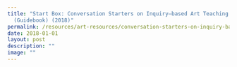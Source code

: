 ```yaml
---
title: "Start Box: Conversation Starters on Inquiry–based Art Teaching
  (Guidebook) (2018)"
permalink: /resources/art-resources/conversation-starters-on-inquiry-based-art-teaching-guidebook/
date: 2018-01-01
layout: post
description: ""
image: ""
---
```

